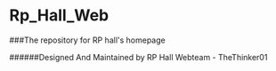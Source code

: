 # Rp_Hall_Web

###The repository for RP hall's homepage

######Designed And Maintained by RP Hall Webteam - TheThinker01
